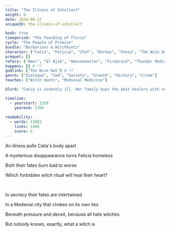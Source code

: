 ```yaml
---
title: "The Illness of Intellect"
weight: 6
date: 2024-06-12
uniqueID: the-illness-of-intellect

book: true
timeperiod: "The Founding of Floria"
cycle: "The People of Promise"
bundle: "Barbarians & Witchhunts"
character: ["Catia", "Felicia", "Chef", "Dormas", "Fonza", "The Wise Owl"]
prequel: []
refers: ["Amor", "El Bjib", "Heavenmatter", "Firebraid", "Thunder Medicine", "Simmersauce", "Cricket Treatment", "Slumberland", "Traferia", "Companions"]
happens: [] # ??
godlink: ["The Wise Owl"] # ??
genre: ["Dialogue", "Sad", "Society", "Growth", "History", "Crime"]
teaches: ["Witch Hunts", "Medieval Medicine"] 

blurb: "Catia is severely ill. Her family buys the best healers with very questionable methods, until, out of desperation, she is caught up in a witch hunt---unintentionally pulling others into it too."

timeline:
  - yearstart: 1350
    yearend: 1350
  
readability:
  - words: 13883
    lines: 1496
    score: 6
---
```


An illness pulls Catia's body apart

A mysterious disappearance turns Felicia homeless

Both their fates burn bad to worse

Which forbidden witch ritual will heal their heart?

&nbsp;

In secrecy their fates are intertwined

In a Medieval city that chokes on its own lies

Beneath pressure and deceit, because all hate witches

But nobody knows, exactly, what a witch is